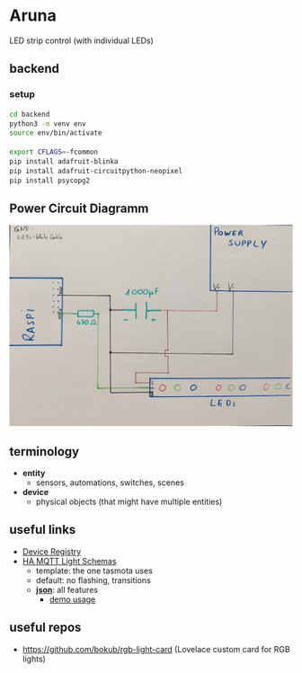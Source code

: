 # Aruna
LED strip control (with individual LEDs)

## backend

### setup

```sh
cd backend
python3 -m venv env
source env/bin/activate

export CFLAGS=-fcommon
pip install adafruit-blinka
pip install adafruit-circuitpython-neopixel
pip install psycopg2
```

## Power Circuit Diagramm

<img src="media/circuit_diagram_LEDs_power.jpg"></img>

## terminology

* **entity**
	* sensors, automations, switches, scenes
* **device**
	* physical objects (that might have multiple entities)

## useful links

* [Device Registry](https://developers.home-assistant.io/docs/device_registry_index/)
* [HA MQTT Light Schemas](https://www.home-assistant.io/integrations/light.mqtt/)
	* template: the one tasmota uses
	* default: no flashing, transitions
	* **[json](https://www.home-assistant.io/integrations/light.mqtt/#json-schema)**: all features
		* [demo usage](https://community.home-assistant.io/t/mqtt-add-on-works-but-no-discovery/241680)

## useful repos

* https://github.com/bokub/rgb-light-card (Lovelace custom card for RGB lights)
